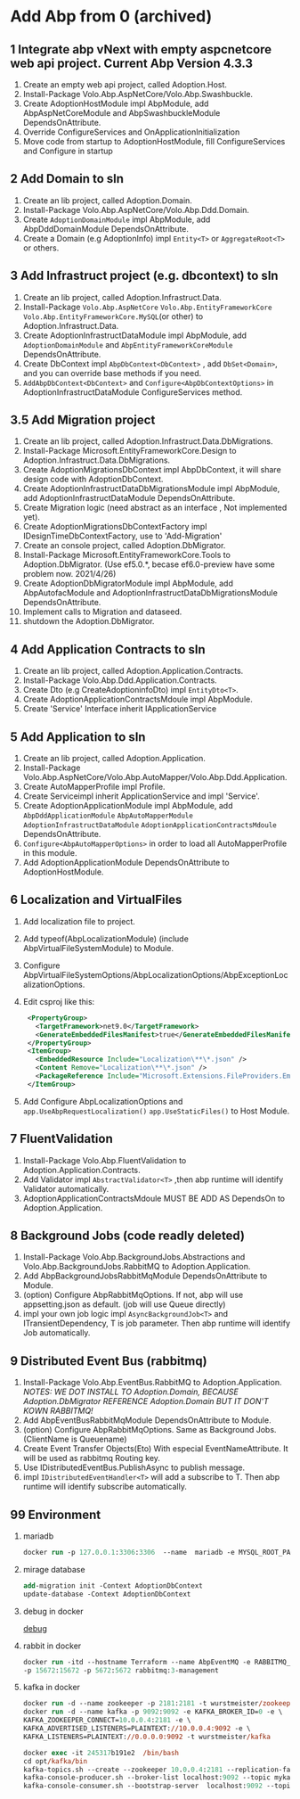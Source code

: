 # Add Abp from 0 (archived)

## 1 Integrate abp vNext with empty aspcnetcore web api project. Current Abp Version 4.3.3

1. Create an empty web api project, called Adoption.Host.
2. Install-Package Volo.Abp.AspNetCore/Volo.Abp.Swashbuckle.
3. Create AdoptionHostModule impl AbpModule, add AbpAspNetCoreModule and AbpSwashbuckleModule DependsOnAttribute.
4. Override ConfigureServices and OnApplicationInitialization
5. Move code from startup to AdoptionHostModule, fill ConfigureServices and Configure in startup

## 2 Add Domain to sln

1. Create an lib project, called Adoption.Domain.
2. Install-Package Volo.Abp.AspNetCore/Volo.Abp.Ddd.Domain.
3. Create `AdoptionDomainModule` impl AbpModule, add AbpDddDomainModule DependsOnAttribute.
4. Create a Domain (e.g AdoptionInfo) impl `Entity<T>` or `AggregateRoot<T>` or others.

## 3 Add Infrastruct project (e.g.  dbcontext) to sln

1. Create an lib project, called Adoption.Infrastruct.Data.
2. Install-Package `Volo.Abp.AspNetCore` `Volo.Abp.EntityFrameworkCore`
`Volo.Abp.EntityFrameworkCore.MySQL`(or other) to Adoption.Infrastruct.Data.
3. Create AdoptionInfrastructDataModule impl AbpModule,
add `AdoptionDomainModule` and `AbpEntityFrameworkCoreModule` DependsOnAttribute.
4. Create DbContext impl `AbpDbContext<DbContext>` , add `DbSet<Domain>`,
and you can override base methods if you need.
5. `AddAbpDbContext<DbContext>` and `Configure<AbpDbContextOptions>`
in AdoptionInfrastructDataModule ConfigureServices method.

## 3.5 Add Migration project

1. Create an lib project, called Adoption.Infrastruct.Data.DbMigrations.
2. Install-Package Microsoft.EntityFrameworkCore.Design to Adoption.Infrastruct.Data.DbMigrations.
3. Create AdoptionMigrationsDbContext impl AbpDbContext, it will share design code with AdoptionDbContext.
4. Create AdoptionInfrastructDataDbMigrationsModule impl AbpModule,
add AdoptionInfrastructDataModule DependsOnAttribute.
5. Create Migration logic (need abstract as an interface , Not implemented yet).
6. Create AdoptionMigrationsDbContextFactory impl IDesignTimeDbContextFactory, use to 'Add-Migration'
7. Create an console project, called Adoption.DbMigrator.
8. Install-Package Microsoft.EntityFrameworkCore.Tools to Adoption.DbMigrator.
(Use ef5.0.*, becase ef6.0-preview have some problem now. 2021/4/26)
9. Create AdoptionDbMigratorModule impl AbpModule,
add AbpAutofacModule and AdoptionInfrastructDataDbMigrationsModule DependsOnAttribute.
10. Implement calls to Migration and dataseed.
11. shutdown the Adoption.DbMigrator.

## 4 Add Application Contracts to sln

1. Create an lib project, called Adoption.Application.Contracts.
2. Install-Package Volo.Abp.Ddd.Application.Contracts.
3. Create Dto (e.g CreateAdoptioninfoDto) impl `EntityDto<T>`.
4. Create AdoptionApplicationContractsMdoule impl AbpModule.
5. Create 'Service' Interface inherit IApplicationService

## 5 Add Application to sln

1. Create an lib project, called Adoption.Application.
2. Install-Package Volo.Abp.AspNetCore/Volo.Abp.AutoMapper/Volo.Abp.Ddd.Application.
3. Create AutoMapperProfile impl Profile.
4. Create Serviceimpl inherit ApplicationService and impl 'Service'.
5. Create AdoptionApplicationModule impl AbpModule, add
`AbpDddApplicationModule` `AbpAutoMapperModule` `AdoptionInfrastructDataModule`
`AdoptionApplicationContractsMdoule` DependsOnAttribute.
6. `Configure<AbpAutoMapperOptions>` in order to load all AutoMapperProfile in this module.
7. Add AdoptionApplicationModule DependsOnAttribute to AdoptionHostModule.

## 6 Localization and VirtualFiles

1. Add localization file to project.
2. Add typeof(AbpLocalizationModule) (include AbpVirtualFileSystemModule) to Module.
3. Configure AbpVirtualFileSystemOptions/AbpLocalizationOptions/AbpExceptionLocalizationOptions.
4. Edit csproj like this:

   ```xml
    <PropertyGroup>
      <TargetFramework>net9.0</TargetFramework>
      <GenerateEmbeddedFilesManifest>true</GenerateEmbeddedFilesManifest>
    </PropertyGroup>
    <ItemGroup>
      <EmbeddedResource Include="Localization\**\*.json" />
      <Content Remove="Localization\**\*.json" />
      <PackageReference Include="Microsoft.Extensions.FileProviders.Embedded" Version="5.0.5" />
    </ItemGroup>
   ```

5. Add Configure AbpLocalizationOptions and `app.UseAbpRequestLocalization()`
`app.UseStaticFiles()` to Host Module.

## 7 FluentValidation

1. Install-Package Volo.Abp.FluentValidation to Adoption.Application.Contracts.
2. Add Validator impl `AbstractValidator<T>` ,then abp runtime will identify Validator automatically.
3. AdoptionApplicationContractsMdoule MUST BE ADD AS DependsOn to Adoption.Application.

## 8 Background Jobs (code readly deleted)

1. Install-Package Volo.Abp.BackgroundJobs.Abstractions and Volo.Abp.BackgroundJobs.RabbitMQ to Adoption.Application.
2. Add AbpBackgroundJobsRabbitMqModule DependsOnAttribute to Module.
3. (option) Configure AbpRabbitMqOptions. If not, abp will use appsetting.json as default.
(job will use Queue directly)
4. impl your own job logic impl `AsyncBackgroundJob<T>` and ITransientDependency, T is job parameter.
Then abp runtime will identify Job automatically.

## 9 Distributed Event Bus (rabbitmq)

1. Install-Package Volo.Abp.EventBus.RabbitMQ to Adoption.Application.
  *NOTES: WE DOT INSTALL TO Adoption.Domain,
  BECAUSE Adoption.DbMigrator REFERENCE Adoption.Domain BUT IT DON'T KOWN RABBITMQ!*
2. Add AbpEventBusRabbitMqModule DependsOnAttribute to Module.
3. (option) Configure AbpRabbitMqOptions. Same as Background Jobs.(ClientName is Queuename)
4. Create Event Transfer Objects(Eto) With especial EventNameAttribute.
It will be used as rabbitmq Routing key.
5. Use IDistributedEventBus.PublishAsync to publish message.
6. impl `IDistributedEventHandler<T>` will add a subscribe to T.
Then abp runtime will identify subscribe automatically.

## 99 Environment

1. mariadb

   ```ps
   docker run -p 127.0.0.1:3306:3306  --name  mariadb -e MYSQL_ROOT_PASSWORD=123456 -d mariadb
   ```

2. mirage database

   ```ps
   add-migration init -Context AdoptionDbContext
   update-database -Context AdoptionDbContext
   ```

3. debug in docker

   [debug](https://code.visualstudio.com/docs/containers/quickstart-aspnet-core)

4. rabbit in docker

   ```ps
   docker run -itd --hostname Terraform --name AbpEventMQ -e RABBITMQ_DEFAULT_USER=user -e RABBITMQ_DEFAULT_PASS=password \
   -p 15672:15672 -p 5672:5672 rabbitmq:3-management
   ```

5. kafka in docker

   ```ps
   docker run -d --name zookeeper -p 2181:2181 -t wurstmeister/zookeeper
   docker run -d --name kafka -p 9092:9092 -e KAFKA_BROKER_ID=0 -e \
   KAFKA_ZOOKEEPER_CONNECT=10.0.0.4:2181 -e \
   KAFKA_ADVERTISED_LISTENERS=PLAINTEXT://10.0.0.4:9092 -e \
   KAFKA_LISTENERS=PLAINTEXT://0.0.0.0:9092 -t wurstmeister/kafka

   docker exec -it 245317b191e2  /bin/bash
   cd opt/kafka/bin
   kafka-topics.sh --create --zookeeper 10.0.0.4:2181 --replication-factor 1 --partitions 1 --topic mykafka
   kafka-console-producer.sh --broker-list localhost:9092 --topic mykafka
   kafka-console-consumer.sh --bootstrap-server  localhost:9092 --topic mykafka --from-beginning
   ```
